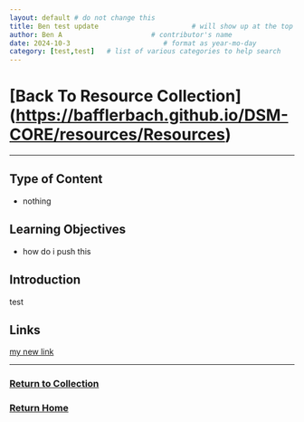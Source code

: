 ```yaml
---
layout: default # do not change this
title: Ben test update                       # will show up at the top of each resource page
author: Ben A                      # contributor's name
date: 2024-10-3                       # format as year-mo-day
category: [test,test]   # list of various categories to help search
---
```

# [Back To Resource Collection] (https://bafflerbach.github.io/DSM-CORE/resources/Resources)
* * *

## Type of Content
* nothing

## Learning Objectives
* how do i push this

## Introduction
test

## Links
[my new link](https://google.com)

* * *
### [Return to Collection](https://bafflerbach.github.io/DSM-CORE/resource-collection)
### [Return Home](https://bafflerbach.github.io/DSM-CORE)

